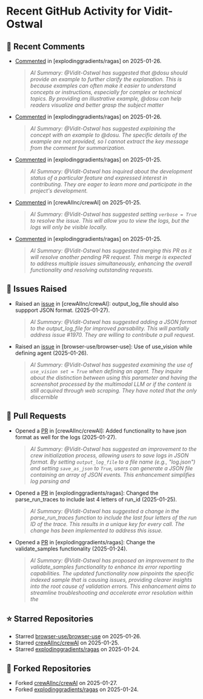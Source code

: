 # Recent GitHub Activity for Vidit-Ostwal

## 💬 Recent Comments
- [Commented](https://github.com/explodinggradients/ragas/issues/1882#issuecomment-2614335490) in [explodinggradients/ragas] on 2025-01-26.
  > *AI Summary: @Vidit-Ostwal has suggested that @dosu should provide an example to further clarify the explanation. This is because examples can often make it easier to understand concepts or instructions, especially for complex or technical topics. By providing an illustrative example, @dosu can help readers visualize and better grasp the subject matter*
- [Commented](https://github.com/explodinggradients/ragas/issues/1882#issuecomment-2614334336) in [explodinggradients/ragas] on 2025-01-26.
  > *AI Summary: @Vidit-Ostwal has suggested explaining the concept with an example to @dosu. The specific details of the example are not provided, so I cannot extract the key message from the comment for summarization.*
- [Commented](https://github.com/explodinggradients/ragas/issues/1797#issuecomment-2614050877) in [explodinggradients/ragas] on 2025-01-25.
  > *AI Summary: @Vidit-Ostwal has inquired about the development status of a particular feature and expressed interest in contributing. They are eager to learn more and participate in the project's development.*
- [Commented](https://github.com/crewAIInc/crewAI/issues/1970#issuecomment-2613994381) in [crewAIInc/crewAI] on 2025-01-25.
  > *AI Summary: @Vidit-Ostwal has suggested setting `verbose = True` to resolve the issue. This will allow you to view the logs, but the logs will only be visible locally.*
- [Commented](https://github.com/explodinggradients/ragas/pull/1881#issuecomment-2613963202) in [explodinggradients/ragas] on 2025-01-25.
  > *AI Summary: @Vidit-Ostwal has suggested merging this PR as it will resolve another pending PR request. This merge is expected to address multiple issues simultaneously, enhancing the overall functionality and resolving outstanding requests.*

## 🐛 Issues Raised
- Raised an [issue](https://github.com/crewAIInc/crewAI/issues/1984) in [crewAIInc/crewAI]: output_log_file should also suppport JSON format. (2025-01-27).
  > *AI Summary: @Vidit-Ostwal has suggested adding a JSON format to the output_log_file for improved parsability. This will partially address issue #1970. They are willing to contribute a pull request.*
- Raised an [issue](https://github.com/browser-use/browser-use/issues/407) in [browser-use/browser-use]: Use of use_vision while defining agent (2025-01-26).
  > *AI Summary: @Vidit-Ostwal has suggested examining the use of `use_vision set = True` when defining an agent. They inquire about the distinction between using this parameter and having the screenshot processed by the multimodal LLM or if the content is still acquired through web scraping. They have noted that the only discernible*

## 🚀 Pull Requests
- Opened a [PR](https://github.com/crewAIInc/crewAI/pull/1985) in [crewAIInc/crewAI]: Added functionality to have json format as well for the logs (2025-01-27).
  > *AI Summary: @Vidit-Ostwal has suggested an improvement to the crew initialization process, allowing users to save logs in JSON format. By setting `output_log_file` to a file name (e.g., "log.json") and setting `save_as_json` to `True`, users can generate a JSON file containing an array of JSON events. This enhancement simplifies log parsing and*
- Opened a [PR](https://github.com/explodinggradients/ragas/pull/1880) in [explodinggradients/ragas]: Changed the parse_run_traces to include last 4 letters of run_id (2025-01-25).
  > *AI Summary: @Vidit-Ostwal has suggested a change in the parse_run_traces function to include the last four letters of the run ID of the trace. This results in a unique key for every call. The change has been implemented to address this issue.*
- Opened a [PR](https://github.com/explodinggradients/ragas/pull/1879) in [explodinggradients/ragas]: Change the validate_samples functionality (2025-01-24).
  > *AI Summary: @Vidit-Ostwal has proposed an improvement to the validate_samples functionality to enhance its error reporting capabilities. The updated functionality now pinpoints the specific indexed sample that is causing issues, providing clearer insights into the root cause of validation errors. This enhancement aims to streamline troubleshooting and accelerate error resolution within the*

## ⭐ Starred Repositories
- Starred [browser-use/browser-use](https://github.com/browser-use/browser-use) on 2025-01-26.
- Starred [crewAIInc/crewAI](https://github.com/crewAIInc/crewAI) on 2025-01-25.
- Starred [explodinggradients/ragas](https://github.com/explodinggradients/ragas) on 2025-01-24.

## 🍴 Forked Repositories
- Forked [crewAIInc/crewAI](https://github.com/Vidit-Ostwal/crewAI) on 2025-01-27.
- Forked [explodinggradients/ragas](https://github.com/Vidit-Ostwal/ragas) on 2025-01-24.
